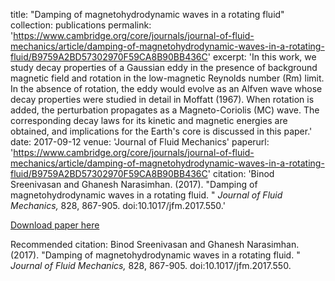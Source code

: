 title: "Damping of magnetohydrodynamic waves in a rotating fluid"
collection: publications
permalink: 'https://www.cambridge.org/core/journals/journal-of-fluid-mechanics/article/damping-of-magnetohydrodynamic-waves-in-a-rotating-fluid/B9759A2BD57302970F59CA8B90BB436C'
excerpt: 'In this work, we study decay properties of a Gaussian eddy in the presence of background magnetic field and rotation in the low-magnetic Reynolds number (Rm) limit. In the absence of rotation, the eddy would evolve as an Alfven wave whose decay properties were studied in detail in Moffatt (1967). When rotation is added, the perturbation propagates as a Magneto-Coriolis (MC) wave. The corresponding decay laws for its kinetic and magnetic energies are obtained, and implications for the Earth's core is discussed in this paper.'
date: 2017-09-12
venue: 'Journal of Fluid Mechanics'
paperurl: 'https://www.cambridge.org/core/journals/journal-of-fluid-mechanics/article/damping-of-magnetohydrodynamic-waves-in-a-rotating-fluid/B9759A2BD57302970F59CA8B90BB436C'
citation: 'Binod Sreenivasan and Ghanesh Narasimhan. (2017). &quot;Damping of magnetohydrodynamic waves in a rotating fluid. &quot; <i>Journal of Fluid Mechanics, </i> 828, 867-905. doi:10.1017/jfm.2017.550.'

[Download paper here](https://www.cambridge.org/core/journals/journal-of-fluid-mechanics/article/damping-of-magnetohydrodynamic-waves-in-a-rotating-fluid/B9759A2BD57302970F59CA8B90BB436C)

Recommended citation: Binod Sreenivasan and Ghanesh Narasimhan. (2017). &quot;Damping of magnetohydrodynamic waves in a rotating fluid. &quot; <i>Journal of Fluid Mechanics, </i> 828, 867-905. doi:10.1017/jfm.2017.550.
